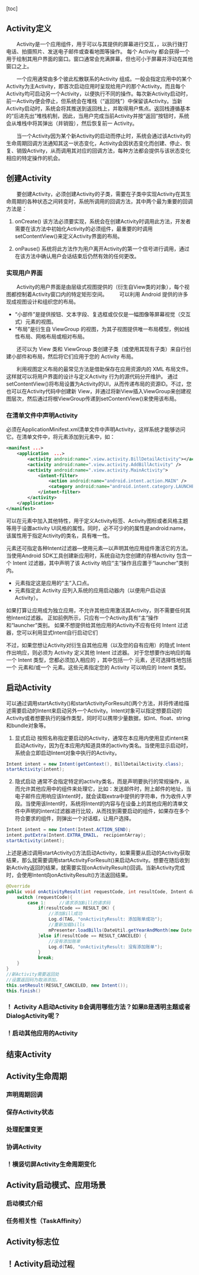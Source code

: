 [toc]
## Activity定义
&emsp;&emsp;Activity是一个应用组件，用于可以与其提供的屏幕进行交互，，以执行拨打电话、拍摄照片、发送电子邮件或查看地图等操作。 每个 Activity 都会获得一个用于绘制其用户界面的窗口。窗口通常会充满屏幕，但也可小于屏幕并浮动在其他窗口之上。

&emsp;&emsp;一个应用通常由多个彼此松散联系的Activity 组成。一般会指定应用中的某个Activity为主Activity，即首次启动应用时呈现给用户的那个Activity。而且每个Activity均可启动另一个Activity，以便执行不同的操作。每次新Activity启动时，前一Activity便会停止，但系统会在堆栈（“返回栈”）中保留该Activity。当新Activity启动时，系统会将其推送到返回栈上，并取得用户焦点。返回栈遵循基本的“后进先出”堆栈机制，因此，当用户完成当前Activity并按“返回”按钮时，系统会从堆栈中将其弹出（并销毁），然后恢复前一 Activity。

&emsp;&emsp;当一个Activity因为某个新Activity的启动而停止时，系统会通过该Activity的生命周期回调方法通知其这一状态变化，Activity会因状态变化而创建、停止、恢复、销毁Activity，从而调用其对应的回调方法，每种方法都会提供与该状态变化相应的特定操作的机会。

## 创建Activity
&emsp;&emsp;要创建Activity，必须创建Activity的子类，需要在子类中实现Activity在其生命周期的各种状态之间转变时，系统所调用的回调方法，其中两个最为重要的回调方法是：

1. onCreate()
该方法必须要实现，系统会在创建Activity时调用此方法，开发者需要在该方法中初始化Activity的必须组件，最重要的时调用setContentView()来定义Activity界面的布局。

2. onPause()
系统将此方法作为用户离开Activity的第一个信号进行调用，通过在该方法中确认用户会话结束后仍然有效的任何更改。

### 实现用户界面
&emsp;&emsp;Activity的用户界面是由层级式视图提供的（衍生自View类的对象），每个视图都控制着Activity窗口内的特定矩形空间。
&emsp;&emsp;可以利用 Android 提供的许多现成视图设计和组织您的布局。
- “小部件”是提供按钮、文本字段、复选框或仅仅是一幅图像等屏幕视觉（交互式）元素的视图。 
- “布局”是衍生自 ViewGroup 的视图，为其子视图提供唯一布局模型，例如线性布局、网格布局或相对布局。

&emsp;&emsp;还可以为 View 类和 ViewGroup 类创建子类（或使用其现有子类）来自行创建小部件和布局，然后将它们应用于您的 Activity 布局。

&emsp;&emsp;利用视图定义布局的最常见方法是借助保存在应用资源内的 XML 布局文件。这样就可以将用户界面的设计与定义Activity 行为的源代码分开维护。 通过setContentView()将布局设置为Activity的UI，从而传递布局的资源ID。不过，您也可以在Activity代码中创建新 View，并通过将新View插入ViewGroup来创建视图层次，然后通过将根ViewGroup传递到setContentView()来使用该布局。

### 在清单文件中声明Activity
必须在ApplicationMinifest.xml清单文件中声明Activity，这样系统才能够访问它。在清单文件中，将<activity>元素添加到<application>元素中，如：
```xml
<manifest ...>   
    <application  ...>        
        <activity android:name=".view.activity.BillDetailActivity"></activity>        
        <activity android:name=".view.activity.AddBillActivity" />       
        <activity android:name=".view.activity.MainActivity">            
            <intent-filter>               
                <action android:name="android.intent.action.MAIN" />        
                <category android:name="android.intent.category.LAUNCHER" />    
            </intent-filter>
        </activity>
    </application>
</manifest>
```
可以在<activity>元素中加入其他特性，用于定义Activity标签、Activity图标或者风格主题等用于设置activity UI风格的属性。同时，必不可少的的属性是android:name，该属性用于指定Activity的类名，具有唯一性。

<activity> 元素还可指定各种Intent过滤器—使用<intent-filter>元素—以声明其他应用组件激活它的方法。
当使用Android SDK工具创建新应用时，系统自动为您创建的存根Activity 包含一个 Intent 过滤器，其中声明了该 Activity 响应“主”操作且应置于“launcher”类别内。
- <action> 元素指定这是应用的“主”入口点。
- <category> 元素指定此 Activity 应列入系统的应用启动器内（以便用户启动该 Activity）。

如果打算让应用成为独立应用，不允许其他应用激活其Activity，则不需要任何其他Intent过滤器。 正如前例所示，只应有一个Activity具有“主”操作和“launcher”类别。 如果不想提供给其他应用的Activity不应有任何 Intent 过滤器，您可以利用显式Intent自行启动它们

不过，如果您想让Activity对衍生自其他应用（以及您的自有应用）的隐式 Intent 作出响应，则必须为 Activity 定义其他 Intent 过滤器。 对于您想要作出响应的每一个 Intent 类型，您都必须加入相应的 <intent-filter>，其中包括一个 <action> 元素，还可选择性地包括一个 <category> 元素和/或一个 <data> 元素。这些元素指定您的 Activity 可以响应的 Intent 类型。

## 启动Activity
可以通过调用startActivity()和startActivityForResult()两个方法，并将传递给描述需要启动的Intent来启动另外一个Activity。Intent对象可以指定想要启动的Activity或者想要执行的操作类型，同时可以携带少量数据，如int、float、string和bundle对象等。

1. 显式启动
按照名称指定要启动的Activity，通常在本应用内使用显式intent来启动Activity，因为在本应用内知道具体的activity类名。当使用显示启动时，系统会立即启动Intent对象中执行的Activity。
```java
Intent intent = new Intent(getContext(), BillDetailActivity.class);
startActivity(intent);
```

2. 隐式启动
通常不会指定特定的activity类名，而是声明要执行的常规操作，从而允许其他应用中的组件来处理它，比如：发送邮件时，附上邮件的地址，当电子邮件应用响应该Intent时，就会读取extra中提供的字符串，作为收件人字段。当使用该Intent时，系统将Intent的内容与在设备上的其他应用的清单文件中声明的intent过滤器进行比较，从而找到需要启动的组件，如果存在多个符合要求的组件，则弹出一个对话框，让用户选择。
```java
Intent intent = new Intent(Intent.ACTION_SEND);
intent.putExtra(Intent.EXTRA_EMAIL， recipientArray);
startActivity(intent);
```
上述是通过调用startActivity()方法启动Activity，如果需要从启动的Activity获取结果，那么就需要调用startActivityForResult()来启动Activity。想要在随后收到新Activity返回的结果，就需要实现onActivityResult()回调。当新Activity完成时，会使用Intent向onActivityResult()方法返回结果。
```java
@Override    
public void onActivityResult(int requestCode, int resultCode, Intent data) {        
    switch (requestCode){            
        case 1:     //请求添加Bill的请求码                
            if(resultCode == RESULT_OK) {       
                //添加Bill成功                    
                Log.d(TAG, "onActivityResult: 添加账单成功");                    
                //重新加载bills                    
                mPresenter.loadBills(DateUtil.getYearAndMonth(new Date()));                
            }else if(resultCode == RESULT_CANCELED) {                   
                //没有添加账单                    
                Log.d(TAG, "onActivityResult: 没有添加账单");               
            }               
            break;                 
    }    
}
//新Activity需要返回处
//设置返回码为取消添加。
this.setResult(RESULT_CANCELED, new Intent());
this.finish()
```

### ！ Activity A启动Activity B会调用哪些方法？如果B是透明主题或者DialogActivity呢？
### ！启动其他应用的Activity
## 结束Activity
## Activity生命周期
### 声明周期回调
### 保存Activity状态
### 处理配置变更
### 协调Activity
### ！横竖切屏Activity生命周期变化
## Activity启动模式、应用场景
### 启动模式介绍
### 任务相关性（TaskAffinity）
## Activity标志位

## ！Activity启动过程